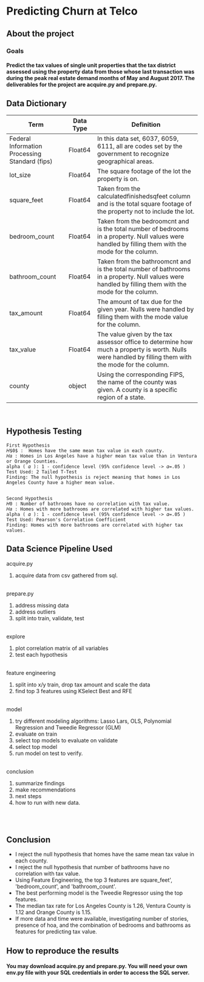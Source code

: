 # Predicting Churn at Telco
## About the project
### Goals
#### Predict the tax values of single unit properties that the tax district assessed using the property data from those whose last transaction was during the peak real estate demand months of May and August 2017. The deliverables for the project are acquire.py and prepare.py.


## Data Dictionary
| Term                                           	| Data Type 	| Definition                                                                                                                                             	|
|------------------------------------------------	|-----------	|--------------------------------------------------------------------------------------------------------------------------------------------------------	|
| Federal Information Processing Standard (fips) 	| Float64   	| In this data set, 6037, 6059, 6111, all are codes set by the government to recognize geographical areas.                                               	|
| lot_size                                       	| Float64   	| The square footage of the lot the property is on.                                                                                                      	|
| square_feet                                    	| Float64   	| Taken from the calculatedfinishedsqfeet column and is the total square footage of the property not to include the lot.                                 	|
| bedroom_count                                  	| Float64   	| Taken from the bedroomcnt and is the total number of bedrooms in a property. Null values were handled by filling them with the mode for the column.    	|
| bathroom_count                                 	| Float64   	| Taken from the bathroomcnt and is the total number of bathrooms in a property. Null values were handled by filling them with the mode for the column.  	|
| tax_amount                                     	| Float64   	| The amount of tax due for the given year. Nulls were handled by filling them with the mode value for the column.                                       	|
| tax_value                                      	| Float64   	| The value given by the tax assessor office to determine how much a property is worth. Nulls were handled by filling them with the mode for the column. 	|
| county                                         	| object    	| Using the corresponding FIPS, the name of the county was given. A county is a specific region of a state.                                              	|                                                                                                                                             |
<br>

## Hypothesis Testing

    First Hypothesis 
    𝐻$0$ :  Homes have the same mean tax value in each county.
    𝐻𝑎 : Homes in Los Angeles have a higher mean tax value than in Ventura or Orange Counties.
    alpha ( 𝛼 ): 1 - confidence level (95% confidence level -> 𝛼=.05 )
    Test Used: 2 Tailed T-Test
    Finding: The null hypothesis is reject meaning that homes in Los Angeles County have a higher mean value.


    Second Hypothesis
    𝐻0 : Number of bathrooms have no correlation with tax value. 
    𝐻𝑎 : Homes with more bathrooms are correlated with higher tax values.
    alpha ( 𝛼 ): 1 - confidence level (95% confidence level -> 𝛼=.05 )
    Test Used: Pearson's Correlation Coefficient
    Finding: Homes with more bathrooms are correlated with higher tax values.
## Data Science Pipeline Used
acquire.py
<ol>
<li>acquire data from csv gathered from sql. </li>
</ol><br>
prepare.py
<ol>
<li> address missing data </li>
<li> address outliers </li>
<li> split into train, validate, test</li>
</ol><br>
explore
<ol>
<li> plot correlation matrix of all variables </li>
<li> test each hypothesis </li> 
</ol><br>
feature engineering<br>
<ol>
<li> split into x/y train, drop tax amount and scale the data</ul>
<li> find top 3 features using KSelect Best and RFE</li> 
</ol><br>
model
<ol>
<li> try different modeling algorithms: Lasso Lars, OLS, Polynomial Regression and Tweedie Regressor (GLM)
</li> 
<li> evaluate on train </li>
<li> select top models to evaluate on validate </li>
<li> select top model </li>
<li> run model on test to verify. </li>
 </ol><br>
conclusion
<ol>
<li> summarize findings </li>
<li> make recommendations </li>
<li> next steps </li>
<li> how to run with new data. </li> 
</ol><br><br>

## Conclusion

<ul>
<li>I reject the null hypothesis that homes have the same mean tax value in each county.
<li>I reject the null hypothesis that number of bathrooms have no correlation with tax value.
<li>Using Feature Engineering, the top 3 features are square_feet', 'bedroom_count', and 'bathroom_count'.
<li>The best performing model is the Tweedie Regressor using the top features.
<li>The median tax rate for Los Angeles County is 1.26, Ventura County is 1.12 and Orange County is 1.15.
<li>If more data and time were available, investigating number of stories, presence of hoa, and the combination of bedrooms and bathrooms as features for predicting tax value.
</ul>

## How to reproduce the results
#### You may download acquire.py and prepare.py. You will need your own env.py file with your SQL credentials in order to access the SQL server.
